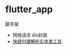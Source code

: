 # flutter_app

脚手架

- 网络请求 dio封装
- [快捷创建解析实体类工具](https://github.com/zhangruiyu/FlutterJsonBeanFactory)


